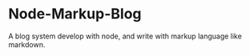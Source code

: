 Node-Markup-Blog
================

A blog system develop with node, and write with markup language like markdown.
